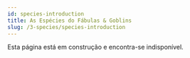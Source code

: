```yaml
---
id: species-introduction
title: As Espécies do Fábulas & Goblins
slug: /3-species/species-introduction
---
```


Esta página está em construção e encontra-se indisponível.
